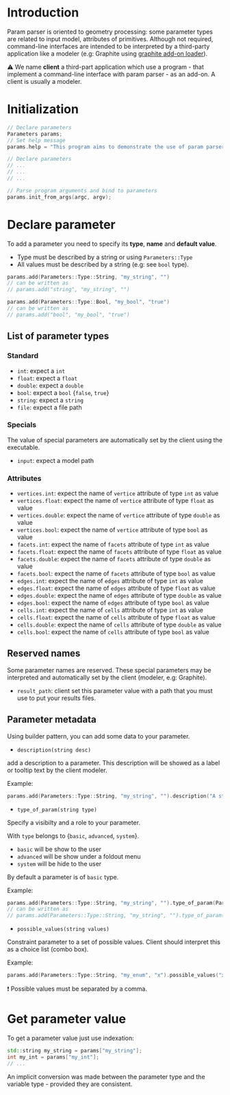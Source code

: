 # Introduction 

Param parser is oriented to geometry processing: some parameter types are related to input model, attributes of primitives. Although not required, command-line interfaces are intended to be interpreted by a third-party application like a modeler (e.g: Graphite using [graphite add-on loader](https://github.com/ultimaille/graphite-addon-loader)).



:warning: We name **client** a third-part application which use a program - that implement a command-line interface with param parser  - as an add-on. A client is usually a modeler.

# Initialization

```cpp
// Declare parameters
Parameters params;
// Set help message
params.help = "This program aims to demonstrate the use of param parser.";

// Declare parameters
// ...
// ...
// ...

// Parse program arguments and bind to parameters
params.init_from_args(argc, argv);
```

# Declare parameter

To add a parameter you need to specify its **type**, **name** and **default value**. 

 - Type must be described by a string or using `Parameters::Type`
 - All values must be described by a string (e.g: see `bool` type).

```cpp
params.add(Parameters::Type::String, "my_string", "")
// can be written as
// params.add("string", "my_string", "")

params.add(Parameters::Type::Bool, "my_bool", "true")
// can be written as
// params.add("bool", "my_bool", "true")
```

## List of parameter types

### Standard

 - `int`: expect a `int`
 - `float`: expect a `float`
 - `double`: expect a `double`
 - `bool`: expect a `bool` {`false`, `true`}
 - `string`: expect a `string`
 - `file`: expect a file path

### Specials

The value of special parameters are automatically set by the client using the executable.

 - `input`: expect a model path

### Attributes

 - `vertices.int`: expect the name of `vertice` attribute of type `int` as value
 - `vertices.float`: expect the name of `vertice` attribute of type `float` as value
 - `vertices.double`: expect the name of `vertice` attribute of type `double` as value
 - `vertices.bool`: expect the name of `vertice` attribute of type `bool` as value
 - `facets.int`: expect the name of `facets` attribute of type `int` as value
 - `facets.float`: expect the name of `facets` attribute of type `float` as value
 - `facets.double`: expect the name of `facets` attribute of type `double` as value
 - `facets.bool`: expect the name of `facets` attribute of type `bool` as value
 - `edges.int`: expect the name of `edges` attribute of type `int` as value
 - `edges.float`: expect the name of `edges` attribute of type `float` as value
 - `edges.double`: expect the name of `edges` attribute of type `double` as value
 - `edges.bool`: expect the name of `edges` attribute of type `bool` as value
 - `cells.int`: expect the name of `cells` attribute of type `int` as value
 - `cells.float`: expect the name of `cells` attribute of type `float` as value
 - `cells.double`: expect the name of `cells` attribute of type `double` as value
 - `cells.bool`: expect the name of `cells` attribute of type `bool` as value

## Reserved names

Some parameter names are reserved. These special parameters may be interpreted and automatically set by the client (modeler, e.g: Graphite).

 - `result_path`: client set this parameter value with a path that you must use to put your results files.

## Parameter metadata

Using builder pattern, you can add some data to your parameter.

 - `description(string desc)` 

add a description to a parameter. This description will be showed as a label or tooltip text by the client modeler.

Example:

```cpp
params.add(Parameters::Type::String, "my_string", "").description("A string !");
```

- `type_of_param(string type)` 

Specify a visibilty and a role to your parameter. 

With `type` belongs to {`basic`, `advanced`, `system`}. 

 - `basic` will be show to the user
 - `advanced` will be show under a foldout menu
 - `system` will be hide to the user

By default a parameter is of `basic` type.

Example:

```cpp
params.add(Parameters::Type::String, "my_string", "").type_of_param(Parameters::Kind::advanced);
// can be written as 
// params.add(Parameters::Type::String, "my_string", "").type_of_param("advanced");
```

 - `possible_values(string values)`

 Constraint parameter to a set of possible values. Client should interpret this as a choice list (combo box).

Example:

```cpp
params.add(Parameters::Type::String, "my_enum", "x").possible_values("x,y,z");
```

 :exclamation: Possible values must be separated by a comma.

# Get parameter value

To get a parameter value just use indexation:

```cpp
std::string my_string = params["my_string"];
int my_int = params["my_int"];
// ...
```

An implicit conversion was made between the parameter type and the variable type - provided they are consistent.